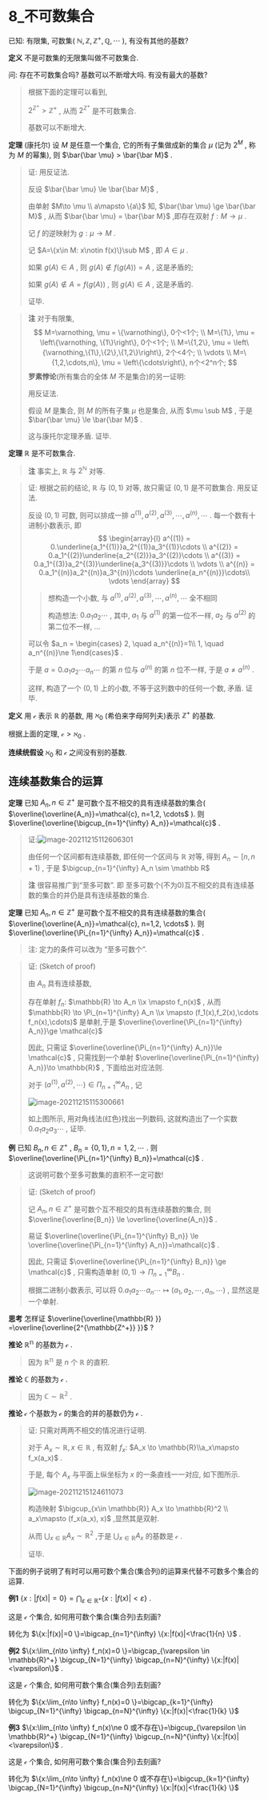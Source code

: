 # 8_不可数集合

已知: 有限集, 可数集( $\mathbb{N, Z, Z^+, Q, \cdots}$ ), 有没有其他的基数?

**定义** 不是可数集的无限集叫做不可数集合.

问: 存在不可数集合吗? 基数可以不断增大吗. 有没有最大的基数?

> 根据下面的定理可以看到,
>
> $2^{\mathbb Z^+}>\mathbb Z^+$ , 从而 $2^{\mathbb Z^+}$ 是不可数集合.
>
> 基数可以不断增大.

**定理** (康托尔) 设 $M$ 是任意一个集合, 它的所有子集做成新的集合 $\mu$ (记为 $2^M$ , 称为 $M$ 的幂集), 则 $\bar{\bar \mu} > \bar{\bar M}$ .

>  证: 用反证法. 
>
> 反设 $\bar{\bar \mu} \le \bar{\bar M}$ , 
>
> 由单射 $M\to \mu \\ a\mapsto \{a\}$ 知, $\bar{\bar \mu} \ge \bar{\bar M}$ , 从而 $\bar{\bar \mu} = \bar{\bar M}$ ,即存在双射 $f: M\to \mu$ .
>
> 记 $f$ 的逆映射为 $g:\mu \to M$ .
>
> 记 $A=\{x\in M: x\notin f(x)\}\sub M$ , 即 $A\in \mu$ .
>
> 如果 $g(A)\in A$ , 则 $g(A)\notin f(g(A))=A$ , 这是矛盾的;
>
> 如果 $g(A)\notin A=f(g(A))$ , 则 $g(A)\in A$ , 这是矛盾的.
>
> 证毕.

> **注** 对于有限集, 
> $$
> M=\varnothing, \mu = \{\varnothing\}, 0个<1个; \\
> M=\{1\}, \mu = \left\{\varnothing, \{1\}\right\}, 0个<1个; \\
> M=\{1,2\}, \mu = \left\{\varnothing,\{1\},\{2\},\{1,2\}\right\}, 2个<4个; \\
> \vdots \\
> M=\{1,2,\cdots,n\}, \mu = \left\{\cdots\right\}, n个<2^n个;
> $$
> **罗素悖论**(所有集合的全体 $M$ 不是集合)的另一证明: 
>
> 用反证法.
>
> 假设 $M$ 是集合, 则 $M$ 的所有子集 $\mu$ 也是集合, 从而 $\mu \sub M$ , 于是 $\bar{\bar \mu} \le \bar{\bar M}$ .
>
> 这与康托尔定理矛盾. 证毕.

**定理** $\mathbb R$ 是不可数集合.

> **注** 事实上, $\mathbb R$ 与 $2^\mathbb N$ 对等.

> 证: 根据之前的结论, $\mathbb R$ 与 $(0,1)$ 对等, 故只需证 $(0,1)$ 是不可数集合. 用反证法.
>
> 反设 $(0,1)$ 可数, 则可以排成一排 $a^{(1)},a^{(2)},a^{(3)},\cdots,a^{(n)},\cdots$ . 每一个数有十进制小数表示, 即
> $$
> \begin{array}{l}
> a^{(1)} = 0.\underline{a_1^{(1)}}a_2^{(1)}a_3^{(1)}\cdots \\
> a^{(2)} = 0.a_1^{(2)}\underline{a_2^{(2)}}a_3^{(2)}\cdots \\
> a^{(3)} = 0.a_1^{(3)}a_2^{(3)}\underline{a_3^{(3)}}\cdots \\
> \vdots \\
> a^{(n)} = 0.a_1^{(n)}a_2^{(n)}a_3^{(n)}\cdots \underline{a_n^{(n)}}\cdots\\
> \vdots
> \end{array}
> $$
>
> > 想构造一个小数, 与 $a^{(1)},a^{(2)},a^{(3)},\cdots,a^{(n)},\cdots$ 全不相同
> >
> > 构造想法: $0.a_1a_2\cdots$ , 其中, $a_1$ 与 $a^{(1)}$ 的第一位不一样, $a_2$ 与 $a^{(2)}$ 的第二位不一样, …
>
> 可以令 $a_n = \begin{cases} 2, \quad a_n^{(n)}=1\\ 1, \quad a_n^{(n)}\ne 1\end{cases}$ .
>
> 于是 $a=0.a_1a_2\cdots a_n\cdots$ 的第 $n$ 位与 $a^{(n)}$ 的第 $n$ 位不一样, 于是 $a\ne a^{(n)}$ .
>
> 这样, 构造了一个 $(0,1)$ 上的小数, 不等于这列数中的任何一个数, 矛盾. 证毕.

**定义** 用 $\mathcal{c}$ 表示 $\mathbb R$ 的基数, 用 $\aleph_0$ (希伯来字母阿列夫)表示 $\mathbb{Z}^{+}$ 的基数. 

根据上面的定理, $\mathcal{c}>\aleph_0$ .

**连续统假设** $\aleph_0$ 和 $\mathcal{c}$ 之间没有别的基数.

## 连续基数集合的运算

**定理** 已知 $A_n, n\in \mathbb Z^+$ 是可数个互不相交的具有连续基数的集合( $\overline{\overline{A_n}}=\mathcal{c}, n=1,2, \cdots$ ). 则 $\overline{\overline{\bigcup_{n=1}^{\infty} A_n}}=\mathcal{c}$ .

> 证:![image-20211215112606301](8_不可数集合.assets/image-20211215112606301.png)
>
> 由任何一个区间都有连续基数, 即任何一个区间与 $\mathbb R$ 对等, 得到 $A_n \sim [n,n+1)$ , 于是 $\bigcup_{n=1}^{\infty} A_n \sim \mathbb R$ 

> **注** 很容易推广到“至多可数”. 即 至多可数个(不为0)互不相交的具有连续基数的集合的并仍是具有连续基数的集合.

**定理** 已知 $A_n, n\in \mathbb Z^+$ 是可数个互不相交的具有连续基数的集合( $\overline{\overline{A_n}}=\mathcal{c}, n=1,2, \cdots$ ). 则 $\overline{\overline{\Pi_{n=1}^{\infty} A_n}}=\mathcal{c}$ .

> 注: 定力的条件可以改为 “至多可数个”.

> 证: (Sketch of proof)
>
> 由 $A_n$ 具有连续基数, 
>
> 存在单射 $f_n:$ $\mathbb{R} \to A_n \\x \mapsto f_n(x)$ , 从而 $\mathbb{R} \to \Pi_{n=1}^{\infty} A_n \\x \mapsto (f_1(x),f_2(x),\cdots f_n(x),\cdots)$ 是单射,于是 $\overline{\overline{\Pi_{n=1}^{\infty} A_n}}\ge \mathcal{c}$ 
>
> 因此, 只需证 $\overline{\overline{\Pi_{n=1}^{\infty} A_n}}\le \mathcal{c}$ , 只需找到一个单射 $\overline{\overline{\Pi_{n=1}^{\infty} A_n}}\to \mathbb{R}$ , 下面给出对应法则.
>
> 对于 $(a^{(1)}, a^{(2)},\cdots )\in \Pi_{n=1}^{\infty} A_n$ , 记
>
> ![image-20211215115300661](8_不可数集合.assets/image-20211215115300661.png)
>
> 如上图所示, 用对角线法(红色)找出一列数码, 这就构造出了一个实数 $0.a_1a_2a_3\cdots$ , 证毕.

**例** 已知 $B_n, n\in \mathbb Z^+$ , $B_n = \{0,1\}, n=1,2, \cdots$ . 则 $\overline{\overline{\Pi_{n=1}^{\infty} B_n}}=\mathcal{c}$ .

> 这说明可数个至多可数集的直积不一定可数!

> 证: (Sketch of proof)
>
> 记 $A_n, n\in \mathbb Z^+$ 是可数个互不相交的具有连续基数的集合, 则 $\overline{\overline{B_n}} \le \overline{\overline{A_n}}$ .
>
> 易证 $\overline{\overline{\Pi_{n=1}^{\infty} B_n}} \le \overline{\overline{\Pi_{n=1}^{\infty} A_n}}=\mathcal{c}$ .
>
> 因此, 只需证 $\overline{\overline{\Pi_{n=1}^{\infty} B_n}} \ge \mathcal{c}$ , 只需构造单射 $(0,1)\to \Pi_{n=1}^{\infty} B_n$ .
>
> 根据二进制小数表示, 可以将 $0.a_1a_2\cdots a_n\cdots \mapsto (a_1,a_2,\cdots,a_n,\cdots)$ , 显然这是一个单射.

**思考** 怎样证 $\overline{\overline{\mathbb{R} }} =\overline{\overline{2^{\mathbb{Z^+}} }}$ ?

**推论** $\mathbb{R^n}$ 的基数为 $\mathcal{c}$ .

> 因为 $\mathbb{R^n}$ 是 $n$ 个 $\mathbb{R}$ 的直积.

**推论** $\mathbb{C}$ 的基数为 $\mathcal{c}$ .

> 因为 $\mathbb{C} \sim \mathbb{R^2}$ .

**推论**  $\mathcal{c}$ 个基数为 $\mathcal{c}$ 的集合的并的基数仍为 $\mathcal{c}$ .

> 证: 只需对两两不相交的情况进行证明.
>
> 对于 $A_x \sim \mathbb{R},x\in \mathbb{R}$ , 有双射 $f_x:$ $A_x \to \mathbb{R}\\a_x\mapsto f_x(a_x)$ . 
>
> 于是, 每个 $A_x$ 与平面上纵坐标为 $x$ 的一条直线一一对应, 如下图所示.
>
> ![image-20211215124611073](8_不可数集合.assets/image-20211215124611073.png)
>
> 
>
> 构造映射 $\bigcup_{x\in \mathbb{R}} A_x \to \mathbb{R}^2 \\ a_x\mapsto (f_x(a_x), x)$ ,显然其是双射. 
>
> 从而 $\bigcup_{x\in \mathbb{R}} A_x \sim \mathbb{R}^2$ ,于是 $\bigcup_{x\in \mathbb{R}} A_x$ 的基数是 $\mathcal{c}$ .
>
> 证毕.

下面的例子说明了有时可以用可数个集合(集合列)的运算来代替不可数多个集合的运算.

**例1** $\{x:|f(x)|=0 \}=\bigcap_{\varepsilon \in \mathbb{R}^+} \{x:|f(x)|<\varepsilon\}$ .

这是 $\mathcal{c}$ 个集合, 如何用可数个集合(集合列)去刻画?

转化为 $\{x:|f(x)|=0 \}=\bigcap_{n=1}^{\infty} \{x:|f(x)|<\frac{1}{n} \}$ .

**例2** $\{x:\lim_{n\to \infty} f_n(x)=0 \}=\bigcap_{\varepsilon \in \mathbb{R}^+} \bigcup_{N=1}^{\infty} \bigcap_{n=N}^{\infty} \{x:|f(x)|<\varepsilon\}$ .

这是 $\mathcal{c}$ 个集合, 如何用可数个集合(集合列)去刻画?

转化为 $\{x:\lim_{n\to \infty} f_n(x)=0 \}=\bigcap_{k=1}^{\infty} \bigcup_{N=1}^{\infty} \bigcap_{n=N}^{\infty} \{x:|f(x)|<\frac{1}{k} \}$

**例3** $\{x:\lim_{n\to \infty} f_n(x)\ne 0 或不存在\}=\bigcup_{\varepsilon \in \mathbb{R}^+} \bigcap_{N=1}^{\infty} \bigcup_{n=N}^{\infty} \{x:|f(x)|<\varepsilon\}$ .

这是 $\mathcal{c}$ 个集合, 如何用可数个集合(集合列)去刻画?

转化为 $\{x:\lim_{n\to \infty} f_n(x)\ne 0 或不存在\}=\bigcup_{k=1}^{\infty} \bigcap_{N=1}^{\infty} \bigcup_{n=N}^{\infty} \{x:|f(x)|<\frac{1}{k} \}$ 



